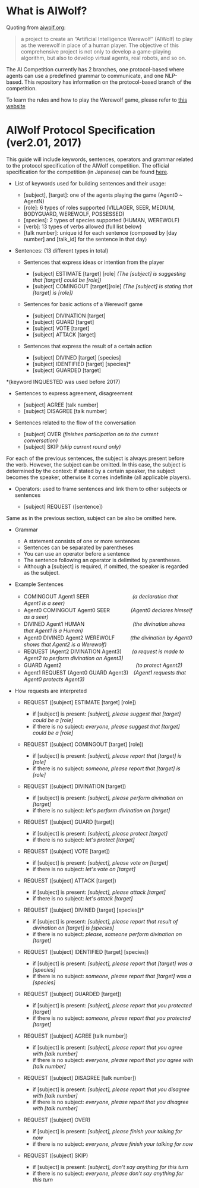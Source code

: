 # What is AIWolf?

Quoting from [aiwolf.org](http://aiwolf.org/en/introduction):

> a project to create an “Artificial Intelligence Werewolf” (AIWolf) to play as the werewolf in place of a human player. The objective of this comprehensive project is not only to develop a game-playing algorithm, but also to develop virtual agents, real robots, and so on. 

The AI Competition currently has 2 branches, one protocol-based where agents can use a predefined grammar to communicate, and one NLP-based. This repository has information on the protocol-based branch of the competition.

To learn the rules and how to play the Werewolf game, please refer to [this website](https://www.playwerewolf.co/rules/) 

# AIWolf Protocol Specification (ver2.01, 2017)

This guide will include keywords, sentences, operators and grammar related to the protocol specification of the AIWolf competition. The official specification for the competition (in Japanese) can be found [here](http://aiwolf.org/control-panel/wp-content/uploads/2014/03/protocol_2017-2.pdf).

* List of keywords used for building sentences and their usage: 

  * [subject], [target]: one of the agents playing the game (Agent0 ~ AgentN) 
  * [role]: 6 types of roles supported (VILLAGER, SEER, MEDIUM, BODYGUARD, WEREWOLF, POSSESSED)
  * [species]: 2 types of species supported (HUMAN, WEREWOLF)
  * [verb]: 13 types of verbs allowed (full list below)
  * [talk number]: unique id for each sentence (composed by [day number] and [talk_id] for the sentence in that day) 

* Sentences: (13 different types in total)

  * Sentences that express ideas or intention from the player
  
    * [subject] ESTIMATE [target] [role] *(The [subject] is suggesting that [target] could be [role])*
    * [subject] COMINGOUT  [target][role] *(The [subject] is stating that [target] is [role])*

  * Sentences for basic actions of a Werewolf game
  
    * [subject] DIVINATION [target]
    * [subject] GUARD [target]
    * [subject] VOTE [target]
    * [subject] ATTACK [target]

  * Sentences that express the result of a certain action

    * [subject] DIVINED [target] [species]
    * [subject] IDENTIFIED [target] [species]*
    * [subject] GUARDED [target]

*(keyword INQUESTED was used before 2017) 

  * Sentences to express agreement, disagreement

    * [subject] AGREE [talk number]
    * [subject] DISAGREE [talk number]
	
  * Sentences related to the flow of the conversation 

    * [subject] OVER *(finishes participation on to the current conversation)*
    * [subject] SKIP *(skip current round only)*
    
For each of the previous sentences, the subject is always present before the verb. However, the subject can be omitted. In this case, the subject is determined by the context: if stated by a certain speaker, the subject becomes the speaker, otherwise it comes indefinite (all applicable players).

* Operators: used to frame sentences and link them to other subjects or sentences

	* [subject] REQUEST ([sentence])

Same as in the previous section, subject can be also be omitted here.

* Grammar

    * A statement consists of one or more sentences
    * Sentences can be separated by parentheses
    * You can use an operator before a sentence
    * The sentence following an operator is delimited by parentheses. 
    * Although a [subject] is required, if omitted, the speaker is regarded as the subject.

* Example Sentences 

	* COMINGOUT Agent1 SEER　 　　　　　　　*(a declaration that Agent1 is a seer)* 
	* Agent0 COMINGOUT Agent0 SEER　　　　*(Agent0 declares himself as a seer)*
	* DIVINED Agent1 HUMAN 　　　　　　　　　*(the divination shows that Agent1 is a Human)*
	* Agent0 DIVINED Agent2 WEREWOLF　　　*(the divination by Agent0 shows that Agent2 is a Werewolf)*  
	* REQUEST (Agent2 DIVINATION Agent3)　　*(a request is made to Agent2 to perform divination on Agent3)*
	* GUARD Agent2 			　　　　　　　　　　　　　　*(to protect Agent2)*
	* Agent1 REQUEST (Agent0 GUARD Agent3)　*(Agent1 requests that Agent0 protects Agent3)*

* How requests are interpreted
	
	* REQUEST ([subject] ESTIMATE [target] [role])
		* if [subject] is present: *[subject], please suggest that [target] could be a [role]*
		* if there is no subject: *everyone, please suggest that [target] could be a [role]*

	* REQUEST ([subject] COMINGOUT [target] [role])
		* if [subject] is present: *[subject], please report that [target] is [role]*
		* if there is no subject: *someone, please report that [target] is [role]*
 
	* REQUEST ([subject] DIVINATION [target])
		* if [subject] is present: *[subject], please perform divination on [target]*
		* if there is no subject: *let's perform divination on [target]*

	* REQUEST ([subject] GUARD [target])
		* if [subject] is present: *[subject], please protect [target]*
		* if there is no subject: *let's protect [target]*

	* REQUEST ([subject] VOTE [target])
		* if [subject] is present: *[subject], please vote on [target]*
		* if there is no subject: *let's vote on [target]*

	* REQUEST ([subject] ATTACK [target])
		* if [subject] is present: *[subject], please attack [target]*
		* if there is no subject: *let's attack [target]*

	* REQUEST ([subject] DIVINED [target] [species])*
		* if [subject] is present: *[subject], please report that result of divination on [target] is [species]*
		* if there is no subject: *please, someone perform divination on [target]*

	* REQUEST ([subject] IDENTIFIED  [target] [species])
		* if [subject] is present: *[subject], please report that [target] was a [species]*
		* if there is no subject: *someone, please report that [target] was a [species]*

	* REQUEST ([subject] GUARDED  [target])
		* if [subject] is present: *[subject], please report that you protected [target]*
		* if there is no subject: *someone, please report that you protected [target]*

	* REQUEST ([subject] AGREE  [talk number])
		* if [subject] is present: *[subject], please report that you agree with [talk number]*
		* if there is no subject: *everyone, please report that you agree with [talk number]*

	* REQUEST ([subject] DISAGREE  [talk number])
		* if [subject] is present: *[subject], please report that you disagree with [talk number]*
		* if there is no subject: *everyone, please report that you disagree with [talk number]*

	* REQUEST ([subject] OVER)
		* if [subject] is present: *[subject], please finish your talking for now*
		* if there is no subject: *everyone, please finish your talking for now*

	* REQUEST ([subject] SKIP)
		* if [subject] is present: *[subject], don't say anything for this turn*
		* if there is no subject: *everyone, please don't say anything for this turn*
